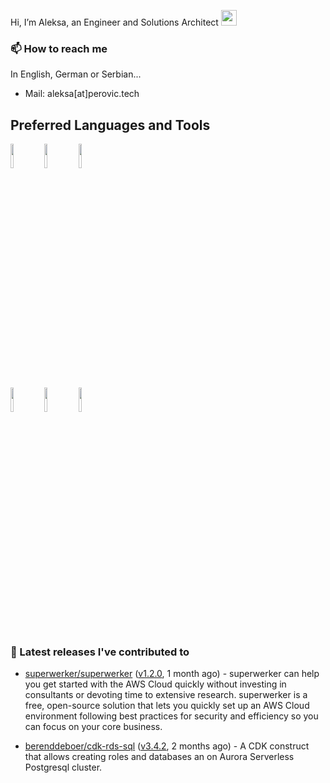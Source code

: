 Hi, I’m Aleksa, an Engineer and Solutions Architect <img src="https://media.giphy.com/media/hvRJCLFzcasrR4ia7z/giphy.gif" width="25px">

### 📫 How to reach me
In English, German or Serbian...

- Mail: aleksa[at]perovic.tech

## Preferred Languages and Tools

<p>

  <code><img width="10%" src="https://www.vectorlogo.zone/logos/amazon_aws/amazon_aws-ar21.svg"></code>
  <code><img width="10%" src="https://www.vectorlogo.zone/logos/python/python-horizontal.svg"></code>
  <code><img width="10%" src="https://www.vectorlogo.zone/logos/terraformio/terraformio-ar21.svg"></code>
  <br />
  <code><img width="10%" src="https://www.vectorlogo.zone/logos/gitlab/gitlab-ar21.svg"></code>
  <code><img width="10%" src="https://www.vectorlogo.zone/logos/docker/docker-ar21.svg"></code>
  <code><img width="10%" src="https://www.vectorlogo.zone/logos/gnu_bash/gnu_bash-ar21.svg"></code>
  <br />
 
</p>

### 🔭 Latest releases I've contributed to

- [superwerker/superwerker](https://github.com/superwerker/superwerker) ([v1.2.0](https://github.com/superwerker/superwerker/releases/tag/v1.2.0), 1 month ago) - superwerker can help you get started with the AWS Cloud quickly without investing in consultants or devoting time to extensive research. superwerker is a free, open-source solution that lets you quickly set up an AWS Cloud environment following best practices for security and efficiency so you can focus on your core business. 

- [berenddeboer/cdk-rds-sql](https://github.com/berenddeboer/cdk-rds-sql) ([v3.4.2](https://github.com/berenddeboer/cdk-rds-sql/releases/tag/v3.4.2), 2 months ago) - A CDK construct that allows creating roles and databases an on Aurora Serverless Postgresql cluster.


